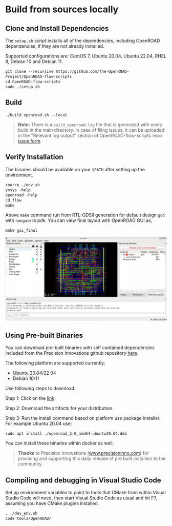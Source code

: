 # Build from sources locally

## Clone and Install Dependencies

The `setup.sh` script installs all of the dependencies, including OpenROAD dependencies, if they are not already installed.

Supported configurations are: CentOS 7, Ubuntu 20.04, Ubuntu 22.04, RHEL 8,
Debian 10 and Debian 11.

``` shell
git clone --recursive https://github.com/The-OpenROAD-Project/OpenROAD-flow-scripts
cd OpenROAD-flow-scripts
sudo ./setup.sh
```

## Build

``` shell
./build_openroad.sh --local
```
> **Note:** There is a `build_openroad.log` file that is generated with every
> build in the main directory. In case of filing issues, it can be uploaded
> in the "Relevant log output" section of OpenROAD-flow-scripts repo
> [issue form](https://github.com/The-OpenROAD-Project/OpenROAD-flow-scripts/issues/new?assignees=&labels=&template=bug_report_with_orfs.yml).

## Verify Installation

The binaries should be available on your `$PATH` after setting
up the environment.

``` shell
source ./env.sh
yosys -help
openroad -help
cd flow
make
```

Above `make` command run from RTL-GDSII generation for default
design `gcd` with `nangate45` pdk. You can view final layout with
OpenROAD GUI as,

```
make gui_final
```

![gcd_final.webp](../images/gcd_final.webp)

## Using Pre-built Binaries

You can download pre-built binaries with self contained dependencies
included from the Precision Innovations github repository
[here](https://github.com/Precision-Innovations/OpenROAD/actions/workflows/github-actions-build-deb-package.yml).

The following platform are supported currently:
- Ubuntu 20.04/22.04
- Debian 10/11

Use following steps to download:

Step 1: Click on the [link](https://github.com/Precision-Innovations/OpenROAD/releases).

Step 2: Download the artifacts for your distribution.

Step 3: Run the install command based on platform use package installer.
        For example Ubuntu 20.04 use:
```shell
sudo apt install ./openroad_2.0_amd64-ubuntu20.04.deb
```

You can install these binaries within docker as well.

> **Thanks** to Precision Innovations (www.precisioninno.com) for providing
> and supporting this daily release of pre built installers to the community.

## Compiling and debugging in Visual Studio Code

Set up environment variables to point to tools that CMake from within
Visual Studio Code will need, then start Visual Studio Code as usual
and hit F7, assuming you have CMake plugins installed.

``` shell
. ./dev_env.sh
code tools/OpenROAD/
```
